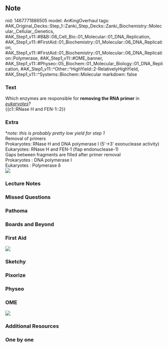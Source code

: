 ## Note
nid: 1467771886505
model: AnKingOverhaul
tags: #AK_Original_Decks::Step_1::Zanki_Step_Decks::Zanki_Biochemistry::Molecular,_Cellular,_Genetics, #AK_Step1_v11::#B&B::06_Cell_Bio::01_Molecular::01_DNA_Replication, #AK_Step1_v11::#FirstAid::01_Biochemistry::01_Molecular::06_DNA_Replication, #AK_Step1_v11::#FirstAid::01_Biochemistry::01_Molecular::06_DNA_Replication::Polymerase, #AK_Step1_v11::#OME_banner, #AK_Step1_v11::#Physeo::05_Biochem::01_Molecular_Biology::01_DNA_Replication, #AK_Step1_v11::^Other::^HighYield::2-RelativelyHighYield, #AK_Step1_v11::^Systems::Biochem::Molecular
markdown: false

### Text
<div>
  Which enzymes are responsible for <b>removing the RNA primer</b>
  in <i><u>eukaryotes</u></i>?
</div>
<div>
  {{c1::RNase H and FEN-1::2}}
</div>

### Extra
<div>
  *<i>note: this is probably pretty low yield for step 1</i>
</div>
<div>
  Removal of primers
</div>
<div>
  Prokaryotes: RNase H and DNA polymerase I (5'→3' exonuclease
  activity)
</div>
<div>
  Eukaryotes: RNase H and FEN-1 (flap endonuclease-1)
</div>
<div>
  Gaps between fragments are filled after primer removal
</div>
<div>
  Prokaryotes : DNA polymerase I
</div>
<div>
  Eukaryotes : Polymerase δ
</div>
<div><img src="paste-63273458204965.jpg" class="resizer"></div>

### Lecture Notes


### Missed Questions


### Pathoma


### Boards and Beyond


### First Aid
<img src="tmpCCS0q1.png">

### Sketchy


### Pixorize


### Physeo


### OME
<div class="ome-widget">
  <a href="https://onlinemeded.org?ref=anki"><img src=
  "_OME_AnkiFlashcards_General_4.png"></a>
</div>

### Additional Resources


### One by one

